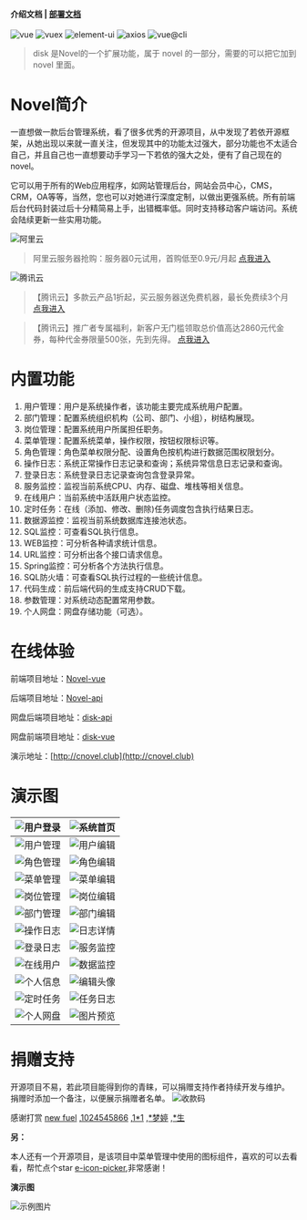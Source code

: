 #### 介绍文档 | [部署文档](doc/BUILD.md) 

![vue](https://badgen.net/badge/vue/2.6.11/green)
![vuex](https://badgen.net/badge/vuex/3.1.3/blue)
![element-ui](https://badgen.net/badge/element-ui/2.13.2/cyan)
![axios](https://badgen.net/badge/axios/0.19.2/yellow)
![vue@cli](https://badgen.net/badge/vue@cli/4.4.6/pink)

> disk 是Novel的一个扩展功能，属于 novel 的一部分，需要的可以把它加到 novel 里面。

# Novel简介
  一直想做一款后台管理系统，看了很多优秀的开源项目，从中发现了若依开源框架，从她出现以来就一直关注，但发现其中的功能太过强大，部分功能也不太适合自己，并且自己也一直想要动手学习一下若依的强大之处，便有了自己现在的novel。
 
  它可以用于所有的Web应用程序，如网站管理后台，网站会员中心，CMS，CRM，OA等等，当然，您也可以对她进行深度定制，以做出更强系统。所有前端后台代码封装过后十分精简易上手，出错概率低。同时支持移动客户端访问。系统会陆续更新一些实用功能。


![阿里云](https://novel.cnovel.club/image?url=http://qiniu.cnovel.club/%E6%96%B0%E4%BA%BA-%E4%B8%BB/1180-310.jpg)
> 阿里云服务器抢购：服务器0元试用，首购低至0.9元/月起 [点我进入](https://www.aliyun.com/daily-act/ecs/activity_selection?userCode=imu9ntnh)

![腾讯云](https://novel.cnovel.club/image?url=https://qiniu.cnovel.club/%E4%BA%91%E4%BA%A7%E5%93%81%E7%89%B9%E6%83%A0%E4%B8%93%E5%8C%BA%E7%B4%A0%E6%9D%90/1040X100.jpg)

>【腾讯云】多款云产品1折起，买云服务器送免费机器，最长免费续3个月 [点我进入](https://curl.qcloud.com/pJpTU9sk)

>【腾讯云】推广者专属福利，新客户无门槛领取总价值高达2860元代金券，每种代金券限量500张，先到先得。 [点我进入](https://curl.qcloud.com/6xVKUFiE)

# 内置功能


1. 用户管理：用户是系统操作者，该功能主要完成系统用户配置。
2. 部门管理：配置系统组织机构（公司、部门、小组），树结构展现。
3. 岗位管理：配置系统用户所属担任职务。
4. 菜单管理：配置系统菜单，操作权限，按钮权限标识等。
5. 角色管理：角色菜单权限分配、设置角色按机构进行数据范围权限划分。
6. 操作日志：系统正常操作日志记录和查询；系统异常信息日志记录和查询。
7. 登录日志：系统登录日志记录查询包含登录异常。
8. 服务监控：监视当前系统CPU、内存、磁盘、堆栈等相关信息。
9. 在线用户：当前系统中活跃用户状态监控。
10. 定时任务：在线（添加、修改、删除)任务调度包含执行结果日志。
11. 数据源监控：监视当前系统数据库连接池状态。
12. SQL监控：可查看SQL执行信息。
13. WEB监控：可分析各种请求统计信息。
14. URL监控：可分析出各个接口请求信息。
15. Spring监控：可分析各个方法执行信息。
16. SQL防火墙：可查看SQL执行过程的一些统计信息。
17. 代码生成：前后端代码的生成支持CRUD下载。
18. 参数管理：对系统动态配置常用参数。
19. 个人网盘：网盘存储功能（可选）。

# 在线体验

前端项目地址：[Novel-vue](https://gitee.com/cnovel/Novel-vue)

后端项目地址：[Novel-api](https://gitee.com/cnovel/Novel-api)

网盘后端项目地址：[disk-api](https://gitee.com/cnovel/disk-api)

网盘前端项目地址：[disk-vue](https://gitee.com/cnovel/disk-vue)

演示地址：[http://cnovel.club](http://cnovel.club)


# 演示图

| ![用户登录](https://oscimg.oschina.net/oscnet/up-4fc9e90ab9a427415b2a231d647bb6682b4.png "用户登录") | ![系统首页](https://oscimg.oschina.net/oscnet/up-f5f91451165f3d0dcfdcab9482ab867c09f.png "系统首页") |
| ------------ | ------------ |
| ![用户管理](https://oscimg.oschina.net/oscnet/up-3914e348f499598c26aba4b7c92ad5ce8bb.png "用户管理") | ![用户编辑](https://oscimg.oschina.net/oscnet/up-f24997c68d622dc9b2d079ef24da9919d17.png "用户编辑") |
| ![角色管理](https://oscimg.oschina.net/oscnet/up-a0604715ea922b9cc06cc7ebf5e9d874159.png "角色管理") | ![角色编辑](https://oscimg.oschina.net/oscnet/up-8f24ea94aec59ff494d205254ec9f04ad2c.png "角色编辑") |
| ![菜单管理](https://oscimg.oschina.net/oscnet/up-fb682a64f33692c7fe95befcc83b484f02f.png "菜单管理") | ![菜单编辑](https://oscimg.oschina.net/oscnet/up-ce248e9ea710d4b39969400a5c485cf19a2.png "菜单编辑") |
| ![岗位管理](https://oscimg.oschina.net/oscnet/up-d962e260fdcd43929ff5e8664a00b9ebf2e.png "岗位管理") | ![岗位编辑](https://oscimg.oschina.net/oscnet/up-deac57b7fae4d300bf64267fe9d4408f1d1.png "岗位编辑") |
| ![部门管理](https://oscimg.oschina.net/oscnet/up-a87d3c402fc59b075d11749860043af78f4.png "部门管理") | ![部门编辑](https://oscimg.oschina.net/oscnet/up-c9663b06835ac73f523409c14d65f8d1b85.png "部门编辑") |
| ![操作日志](https://oscimg.oschina.net/oscnet/up-51c244b113d1fe11e51c5e8db36c27baf83.png "操作日志") | ![日志详情](https://oscimg.oschina.net/oscnet/up-12952a8957a15b8e7fb0d9cebe219c6e093.png "日志详情") |
| ![登录日志](https://oscimg.oschina.net/oscnet/up-04f46761918f952cf8df0dc56b09672e69e.png "登录日志") | ![服务监控](https://oscimg.oschina.net/oscnet/up-257213ddf2fcbf090f15a2f3573eff2b566.png "服务监控") |
| ![在线用户](https://oscimg.oschina.net/oscnet/up-0b0ab18325a221e68057be0baabea481602.png "在线用户") | ![数据监控](https://oscimg.oschina.net/oscnet/up-762373c8e139d6512c4f0c64269a5d55c19.png "数据监控") |
| ![个人信息](https://oscimg.oschina.net/oscnet/up-172e7b0f0140f82b11f4929e8af9b33aac5.png "个人信息") | ![编辑头像](https://oscimg.oschina.net/oscnet/up-4583a5fb165131316c90e4793089755f896.png "编辑头像") |
| ![定时任务](https://oscimg.oschina.net/oscnet/up-643bc6ea5ff8a9bcd1d8b5b6245ab2ed311.png "定时任务") | ![任务日志](https://oscimg.oschina.net/oscnet/up-553b0665d66ec17b0624361d6216cbbf84e.png "任务日志") |
| ![个人网盘](https://oscimg.oschina.net/oscnet/up-a194ead7efd569383076df6e3aaeefbc47d.png "个人网盘") | ![图片预览](https://oscimg.oschina.net/oscnet/up-508cdf96e652977af334e497219e578e0f2.png "图片预览") |

# 捐赠支持

开源项目不易，若此项目能得到你的青睐，可以捐赠支持作者持续开发与维护。
捐赠时添加一个备注，以便展示捐赠者名单。
 ![收款码](https://oscimg.oschina.net/oscnet/up-e2344cd770f7f7386637d0dbbfb5d48472c.JPEG "收款码")

感谢打赏 [new fuel]() ,[1024545866](https://gitee.com/lijiajia) ,[1*1]() ,[*梦婷]() ,[*生]()

**另：**

本人还有一个开源项目，是该项目中菜单管理中使用的图标组件，喜欢的可以去看看，帮忙点个star [e-icon-picker](https://gitee.com/cnovel/e-icon-picker),非常感谢！


**演示图**

![示例图片](https://oscimg.oschina.net/oscnet/up-bf411d272ce969c1d5be9dc1ea12a8969ea.JPEG "示例图片")
